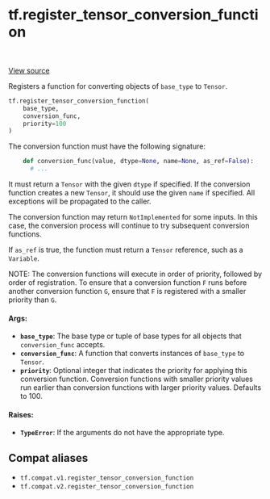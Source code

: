 <div itemscope itemtype="http://developers.google.com/ReferenceObject">
<meta itemprop="name" content="tf.register_tensor_conversion_function" />
<meta itemprop="path" content="Stable" />
</div>

# tf.register_tensor_conversion_function

<!-- Insert buttons and diff -->

<table class="tfo-notebook-buttons tfo-api" align="left">
</table>

<a target="_blank" href="/code/stable/tensorflow/python/framework/tensor_conversion_registry.py">View source</a>



Registers a function for converting objects of `base_type` to `Tensor`.

``` python
tf.register_tensor_conversion_function(
    base_type,
    conversion_func,
    priority=100
)
```



<!-- Placeholder for "Used in" -->

The conversion function must have the following signature:

```python
    def conversion_func(value, dtype=None, name=None, as_ref=False):
      # ...
```

It must return a `Tensor` with the given `dtype` if specified. If the
conversion function creates a new `Tensor`, it should use the given
`name` if specified. All exceptions will be propagated to the caller.

The conversion function may return `NotImplemented` for some
inputs. In this case, the conversion process will continue to try
subsequent conversion functions.

If `as_ref` is true, the function must return a `Tensor` reference,
such as a `Variable`.

NOTE: The conversion functions will execute in order of priority,
followed by order of registration. To ensure that a conversion function
`F` runs before another conversion function `G`, ensure that `F` is
registered with a smaller priority than `G`.

#### Args:


* <b>`base_type`</b>: The base type or tuple of base types for all objects that
  `conversion_func` accepts.
* <b>`conversion_func`</b>: A function that converts instances of `base_type` to
  `Tensor`.
* <b>`priority`</b>: Optional integer that indicates the priority for applying this
  conversion function. Conversion functions with smaller priority values run
  earlier than conversion functions with larger priority values. Defaults to
  100.


#### Raises:


* <b>`TypeError`</b>: If the arguments do not have the appropriate type.

## Compat aliases

* `tf.compat.v1.register_tensor_conversion_function`
* `tf.compat.v2.register_tensor_conversion_function`

